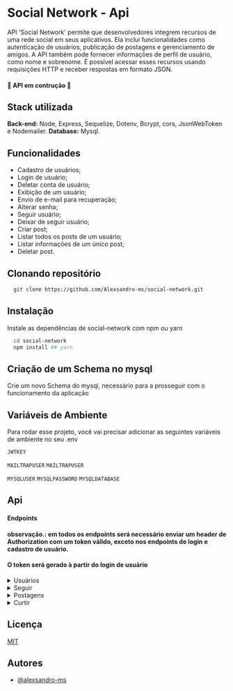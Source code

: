 # Social Network - Api

API 'Social Network' permite que desenvolvedores integrem recursos de uma rede social em seus aplicativos. Ela inclui funcionalidades como autenticação de usuários, publicação de postagens e gerenciamento de amigos. A API também pode fornecer informações de perfil de usuário, como nome e sobrenome. É possível acessar esses recursos usando requisições HTTP e receber respostas em formato JSON.

#### 🚧 API em contrução 🚧

## Stack utilizada

**Back-end:** Node, Express, Sequelize, Dotenv, Bcrypt, cors, JsonWebToken e Nodemailer.
**Database:** Mysql.

## Funcionalidades

- Cadastro de usuários;
- Login de usuário;
- Deletar conta de usuário;
- Exibição de um usuário;
- Envio de e-mail para recuperação;
- Alterar senha;
- Seguir usuário;
- Deixar de seguir usuário;
- Criar post;
- Listar todos os posts de um usuário;
- Listar informações de um único post;
- Deletar post.

## Clonando repositório

```bash
  git clone https://github.com/Alexsandro-ms/social-network.git
```

## Instalação

Instale as dependências de social-network com npm ou yarn

```bash
  cd social-network
  npm install ## yarn
```

## Criação de um Schema no mysql

Crie um novo Schema do mysql, necessário para a prosseguir com o funcionamento da aplicação

## Variáveis de Ambiente

Para rodar esse projeto, você vai precisar adicionar as seguintes variáveis de ambiente no seu .env

`JWTKEY`

`MAILTRAPUSER` `MAILTRAPUSER`

`MYSQLUSER` `MYSQLPASSWORD` `MYSQLDATABASE`

## Api

#### **Endpoints**

#### **observação.: em todos os endpoints será necessário enviar um header de Authorization com um token válido, exceto nos endpoints de login e cadastro de usuário.**

#### **O token será gerado à partir do login de usuário**

<details>
 <summary>Usuários</summary>

#### **Login de usuário**

```
 `POST /api/user/signIn`
```

Os seguintes parâmetros devem ser passados no corpo da requisição:

| Parâmetros | Corpo          | Tipo        |
| ---------- | -------------- | ----------- |
| email      | user@email.com | obrigatório |
| password   | **string**     | obrigatório |

Se o login for bem sucedido, a resposta será um status code 200 e um JSON com a seguinte estrutura:

```
{
	"message": "User successfully logged in!",
	"token": "eyJhbGciOiJIUzI1NiIsInR5cCI6IkpXVCJ9eyJpZCI6MSwibmFtZSI6I[...]",
	"user": [
		1,
		"user name",
		"user@email.com"
	]
}
```

#### **Cadastro de usuário**

```
  `POST /api/user`
```

Os seguintes parâmetros devem ser passados no corpo da requisição:

| Parâmetros | Corpo          | Tipo        |
| ---------- | -------------- | ----------- |
| name       | user name      | obrigatório |
| lastName   | user lastname  | obrigatório |
| email      | user@email.com | obrigatório |
| password   | **string**     | obrigatório |
| image      | file           | opcional    |

Se o login for bem sucedido, a resposta será um status code 201 e um JSON com a seguinte estrutura:

```json
{
  "message": "User created!"
}
```

#### **Busca por usuário**

```
  `GET /api/user/search/:name`
```

Os seguintes parâmetros devem ser passados no parâmetro da requisição:

| Parâmetros | Parâmetro  | Tipo        |
| ---------- | ---------- | ----------- |
| name       | **string** | obrigatório |

Se houver um usuário cadastrado com nome enviado, via parâmetro, a resposta será um status code 200 e um JSON com a seguinte estrutura:

```json
{
[
	{
		"id": 1,
		"name": "user",
		"lastName": "last name",
		"imagePath": null
	},
	{
		"id": 2,
		"name": "user",
		"lastName": "last name",
		"imagePath": null
	}
]
}
```

#### **Busca de usuário por id**

```
  `GET /api/user/search/:id`
```

Os seguintes parâmetros devem ser passados no parâmetro da requisição:

| Parâmetros | Parâmetro  | Tipo        |
| ---------- | ---------- | ----------- |
| id         | **number** | obrigatório |

Se houver um usuário cadastrado com id enviado, via parâmetro, a resposta será um status code 200 e um JSON com a seguinte estrutura:

```json
{
  "id": 1,
  "name": "user",
  "lastName": "last name",
  "imagePath": null
}
```

#### **Deletar usuário**

```
  `DELETE /api/user/:id`
```

Os seguintes parâmetros devem ser passados no parâmetro da requisição:

| Parâmetros | Parâmetro  | Tipo        |
| ---------- | ---------- | ----------- |
| id         | **string** | obrigatório |

Se houver um usuário cadastrado com id enviado, via parâmetro, a resposta será um status code 200 e um JSON com a seguinte estrutura:

```json
{
  "message": "Successfully deleted user!"
}
```

#### **Email de recuperação de senha**

```
  `POST /api/user/forgout-password`
```

Os seguintes parâmetros devem ser passados no corpo da requisição:

| Parâmetros | Corpo          | Tipo        |
| ---------- | -------------- | ----------- |
| email      | user@email.com | obrigatório |

Um email será enviado um email, recebido via corpo da requisição, a resposta será um status code 200 e um JSON com a seguinte estrutura:

```json
{
  "message": "Password reset email sent"
}
```

#### **Recuperar senha**

```
  `PATCH /api/user/forgout-password/:token`
```

Os seguintes parâmetros devem ser passados no parâmetro da requisição:

| Parâmetros | Parâmetro  | Tipo        |
| ---------- | ---------- | ----------- |
| token      | **string** | obrigatório |

Os seguintes parâmetros devem ser passados no corpo da requisição:

| Parâmetros  | corpo      | Tipo        |
| ----------- | ---------- | ----------- |
| newPassword | **string** | obrigatório |

Se a senha for alterada, a resposta será um status code 200 e um JSON com a seguinte estrutura:

```json
{
  "message": "Password updated successfully"
}
```
</details>

<details>
	
<summary>Seguir</summary>

#### **Seguir usuário**

```
  `POST /api/follow`
```

Os seguintes parâmetros devem ser passados no corpo da requisição:

| Parâmetros | corpo | Tipo        |
| ---------- | ----- | ----------- |
| followerId | id    | obrigatório |

Se um usuário seguir outro, a resposta será um status code 200 e um JSON com a seguinte estrutura:

```json
{
  "message": "Successfully followed user."
}
```

#### **Deixar de seguir usuário**

```
  `DELETE /api/follow`
```

Os seguintes parâmetros devem ser passados no corpo da requisição:

| Parâmetros | corpo | Tipo        |
| ---------- | ----- | ----------- |
| followerId | id    | obrigatório |

Se um usuário deixar de seguir outro, a resposta será um status code 200 e um JSON com a seguinte estrutura:

```json
{
  "message": "Successfully unfollowed."
}
```

</details>

<details>
<summary>Postagens</summary>

#### **Criar postagem**

```
  `POST /api/posts`
```

Os seguintes parâmetros devem ser passados no corpo da requisição:

| Parâmetros | corpo    | Tipo        |
| ---------- | -------- | ----------- |
| body       | conteúdo | obrigatório |
| image      | file     | opcional    |

A resposta será um status code 201 e um JSON com a seguinte estrutura:

```json
{
	{
	"message": "Post created!"
	}
}

```

#### **For you**

```
  `GET /api/posts/:page/:limit`
```

Os seguintes parâmetros devem ser passados no parâmetro da requisição:

| Parâmetros | Parâmetro  | Tipo        |
| ---------- | ---------- | ----------- |
| page       | **number** | obrigatório |
| limit      | **number** | opcional    |

A resposta será um status code 200 e um JSON com a seguinte estrutura:

```json
{
[
	{
		"id": 1,
		"userName": "user",
		"body": "Lorem ipsum dolor sit",
		"imagePath": null,
		"likes": 0,
		"createdAt": "2023-03-13T18:57:57.000Z",
		"updatedAt": "2023-03-13T18:57:57.000Z",
		"userId": 1
	},
	{
		"id": 2,
		"userName": "user",
		"body": "Lorem ipsum dolor sit",
		"imagePath": null,
		"likes": 0,
		"createdAt": "2023-03-13T18:57:57.000Z",
		"updatedAt": "2023-03-13T18:57:57.000Z",
		"userId": 2
	}
]
}

```

#### **Exibir detalhes de uma postagem**

```
  `GET /api/posts/:id`
```

Os seguintes parâmetros devem ser passados no parâmetro da requisição:

| Parâmetros | parâmetro  | Tipo        |
| ---------- | ---------- | ----------- |
| id         | **number** | obrigatório |

A resposta será um status code 200 e um JSON com a seguinte estrutura:

```json
{
  "id": 1,
  "userName": "user",
  "body": "Lorem ipsum dolor sit",
  "imagePath": null,
  "likes": 0,
  "createdAt": "2023-03-13T18:57:57.000Z",
  "updatedAt": "2023-03-13T18:57:57.000Z",
  "userId": 1
}
```

#### **Exibir todas as postagens de um usuário**

```
  `GET /api/posts/:id`
```

Os seguintes parâmetros devem ser passados no parâmetro da requisição:

| Parâmetros | parâmetro  | Tipo        |
| ---------- | ---------- | ----------- |
| id         | **number** | obrigatório |

A resposta será um status code 200 e um JSON com a seguinte estrutura:

```json
{
[
	{
		"id": 1,
		"userName": "user",
		"body": "Lorem ipsum dolor sit",
		"imagePath": null,
		"likes": 0,
		"createdAt": "2023-03-13T18:57:57.000Z",
		"updatedAt": "2023-03-13T18:57:57.000Z",
		"userId": 1
	},
	{
		"id": 2,
		"userName": "user",
		"body": "Lorem ipsum dolor sit",
		"imagePath": null,
		"likes": 0,
		"createdAt": "2023-03-13T18:57:57.000Z",
		"updatedAt": "2023-03-13T18:57:57.000Z",
		"userId": 1
	}
]
}
```

#### **Deletar postagem**

```
  `DELETE /api/posts/:postId`
```

Os seguintes parâmetros devem ser passados no parâmetro da requisição:

| Parâmetros | parâmetro  | Tipo        |
| ---------- | ---------- | ----------- |
| postId     | **number** | obrigatório |

A resposta será um status code 200 e um JSON com a seguinte estrutura:

```json
{
  "message": "Post deleted successfully."
}
```

</details>

<details>

<summary>Curtir</summary>

#### **Curtir postagem**

```
  `POST /api/like`
```

Os seguintes parâmetros devem ser passados no corpo da requisição:

| Parâmetros | corpo      | Tipo        |
| ---------- | ---------- | ----------- |
| postId     | **number** | obrigatório |

A resposta será um status code 200 e um JSON com a seguinte estrutura:

```json
{
  "likes": 0
}
```

</details>

## Licença

[MIT](https://choosealicense.com/licenses/mit/)

## Autores

- [@alexsandro-ms](https://www.github.com/alexsandro-ms)
